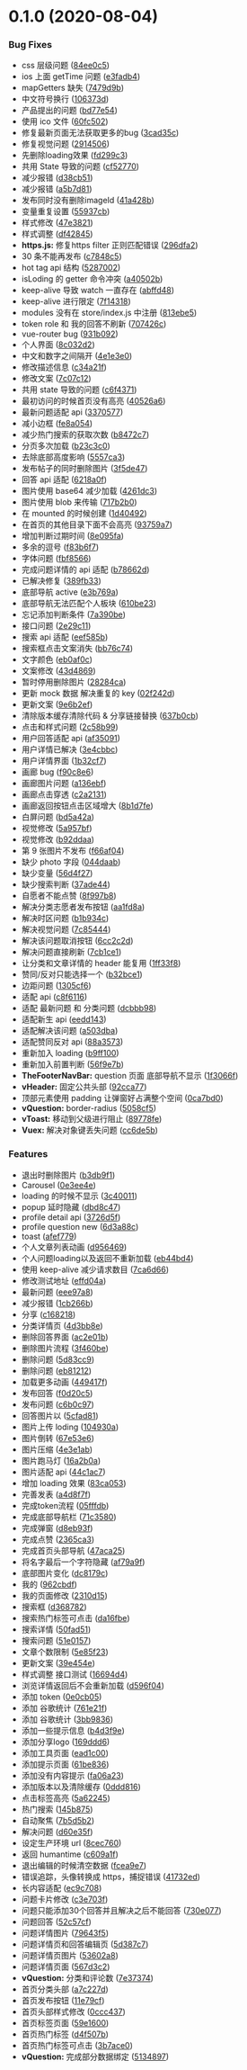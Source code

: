 # 0.1.0 (2020-08-04)


### Bug Fixes

* css 层级问题 ([84ee0c5](https://github.com/Cansiny0320/redrock-help-2020/commit/84ee0c52c3e5d71b499ef4e00919b1c34c18ea39))
* ios 上面 getTime 问题 ([e3fadb4](https://github.com/Cansiny0320/redrock-help-2020/commit/e3fadb4b331446cd1f622fb2c02573f07db09473))
* mapGetters 缺失 ([7479d9b](https://github.com/Cansiny0320/redrock-help-2020/commit/7479d9b655a270f5ccdc6087fc61500139fd0e85))
* 中文符号换行 ([106373d](https://github.com/Cansiny0320/redrock-help-2020/commit/106373d35f7c87b664852e1aad4dee3696d3a8f4))
* 产品提出的问题 ([bd77e54](https://github.com/Cansiny0320/redrock-help-2020/commit/bd77e544c95d5e339a2890e6e4a1aea216b5623a))
* 使用 ico 文件 ([60fc502](https://github.com/Cansiny0320/redrock-help-2020/commit/60fc502e406039f4eb0c245b8b5843565370d730))
* 修复最新页面无法获取更多的bug ([3cad35c](https://github.com/Cansiny0320/redrock-help-2020/commit/3cad35c810dce86f1df200ed0f9c6d8cafbe7f1a))
* 修复视觉问题 ([2914506](https://github.com/Cansiny0320/redrock-help-2020/commit/29145064ba1033ff76b970758ec7108731f53340))
* 先删除loading效果 ([fd299c3](https://github.com/Cansiny0320/redrock-help-2020/commit/fd299c3e04cd485cf6a7807d06121be86648f809))
* 共用 State 导致的问题 ([cf52770](https://github.com/Cansiny0320/redrock-help-2020/commit/cf527702439a20cb027f8ca2c6b571dda983b09d))
* 减少报错 ([d38cb51](https://github.com/Cansiny0320/redrock-help-2020/commit/d38cb511dda408cc88fab2fb49bfb7c4ad2363fa))
* 减少报错 ([a5b7d81](https://github.com/Cansiny0320/redrock-help-2020/commit/a5b7d81956d5723dd1111eff8b8be25e52216aae))
* 发布同时没有删除imageId ([41a428b](https://github.com/Cansiny0320/redrock-help-2020/commit/41a428bfc7d6b53f7eb63d809f2318ebc05b369f))
* 变量重复设置 ([55937cb](https://github.com/Cansiny0320/redrock-help-2020/commit/55937cb3705b9ff06036914dc16b11b2544ddad4))
* 样式修改 ([47e3821](https://github.com/Cansiny0320/redrock-help-2020/commit/47e3821c0755bf323b0d3788a0182b70ffa46df1))
* 样式调整 ([df42845](https://github.com/Cansiny0320/redrock-help-2020/commit/df42845f1645d453ca58a7f30218581ff8833d51))
* **https.js:** 修复https filter 正则匹配错误 ([296dfa2](https://github.com/Cansiny0320/redrock-help-2020/commit/296dfa220b3d47ca8411e98e298bae4bd688f86a))
* 30 条不能再发布 ([c7848c5](https://github.com/Cansiny0320/redrock-help-2020/commit/c7848c587842578a76fbe69cebbbbf5ea38e65cf))
* hot tag api 结构 ([5287002](https://github.com/Cansiny0320/redrock-help-2020/commit/5287002cf1c6dc8280d32ffff4aae31403b0b4ee))
* isLoding 的 getter 命令冲突 ([a40502b](https://github.com/Cansiny0320/redrock-help-2020/commit/a40502b3fe2a047e8e248d7baeb32eb91f9c6cd6))
* keep-alive 导致 watch 一直存在 ([abffd48](https://github.com/Cansiny0320/redrock-help-2020/commit/abffd4859d56099ad7edb4043bf13f76e803a5c1))
* keep-alive 进行限定 ([7f14318](https://github.com/Cansiny0320/redrock-help-2020/commit/7f14318f859e2c866465a6a094872e0110312c73))
* modules 没有在 store/index.js 中注册 ([813ebe5](https://github.com/Cansiny0320/redrock-help-2020/commit/813ebe529b7bbd51d833f78fffa35969ed149915))
* token role 和 我的回答不刷新 ([707426c](https://github.com/Cansiny0320/redrock-help-2020/commit/707426c31bdbc820cbe5f34a3687e8b38a71b63e))
* vue-router bug ([931b092](https://github.com/Cansiny0320/redrock-help-2020/commit/931b092984755692fcfaf23074c7814d42e1290d))
* 个人界面 ([8c032d2](https://github.com/Cansiny0320/redrock-help-2020/commit/8c032d28a55657df449dded6395c586ce83e9dfd))
* 中文和数字之间隔开 ([4e1e3e0](https://github.com/Cansiny0320/redrock-help-2020/commit/4e1e3e06f16550a029faad69bf81e84da758de40))
* 修改描述信息 ([c34a21f](https://github.com/Cansiny0320/redrock-help-2020/commit/c34a21ff89f819a25f427629ba2eed9e950c82df))
* 修改文案 ([7c07c12](https://github.com/Cansiny0320/redrock-help-2020/commit/7c07c12d37d71aa8c47f6d7a54f147a5ac462dcb))
* 共用 state 导致的问题 ([c6f4371](https://github.com/Cansiny0320/redrock-help-2020/commit/c6f43715369aebf32574fa476f9e199461952a46))
* 最初访问的时候首页没有高亮 ([40526a6](https://github.com/Cansiny0320/redrock-help-2020/commit/40526a6f13d48624793360b2e4a58b53193d9586))
* 最新问题适配 api ([3370577](https://github.com/Cansiny0320/redrock-help-2020/commit/337057794ce9a797aab6fa3e631f942bc2bea1e5))
* 减小边框 ([fe8a054](https://github.com/Cansiny0320/redrock-help-2020/commit/fe8a054cfe07b87c17cc42110b66035b73e46810))
* 减少热门搜索的获取次数 ([b8472c7](https://github.com/Cansiny0320/redrock-help-2020/commit/b8472c7757cc9633be2243755a275520fa36c1f9))
* 分页多次加载 ([b23c3c0](https://github.com/Cansiny0320/redrock-help-2020/commit/b23c3c06c0a31efea0b1f66784b8b05071959fb4))
* 去除底部高度影响 ([5557ca3](https://github.com/Cansiny0320/redrock-help-2020/commit/5557ca323819beef38ef5591f611f07d0aec55c1))
* 发布帖子的同时删除图片 ([3f5de47](https://github.com/Cansiny0320/redrock-help-2020/commit/3f5de47e1f796f51d4bd805711e5fce74ecdf0dd))
* 回答 api 适配 ([6218a0f](https://github.com/Cansiny0320/redrock-help-2020/commit/6218a0f230db4c71edbc2c30640d5349fd14ab6a))
* 图片使用 base64 减少加载 ([4261dc3](https://github.com/Cansiny0320/redrock-help-2020/commit/4261dc3c4643a94de8dd41713ac5c6415a1a4e17))
* 图片使用 blob 来传输 ([717b2b0](https://github.com/Cansiny0320/redrock-help-2020/commit/717b2b0b996bea2eb2fbbb2668fa1fef9218199c))
* 在 mounted 的时候创建 ([1d40492](https://github.com/Cansiny0320/redrock-help-2020/commit/1d404924b3ad82b570b4fa5260d5ce49c043ea6b))
* 在首页的其他目录下面不会高亮 ([93759a7](https://github.com/Cansiny0320/redrock-help-2020/commit/93759a77c8d1c521b64a3e0f76270fff28ab7d76))
* 增加判断过期时间 ([8e095fa](https://github.com/Cansiny0320/redrock-help-2020/commit/8e095faac94cf45cd6cdba2b6eb527ad16f58598))
* 多余的逗号 ([f83b6f7](https://github.com/Cansiny0320/redrock-help-2020/commit/f83b6f7b25328eb1756f70227428c7c3cb6d75ba))
* 字体问题 ([fbf8566](https://github.com/Cansiny0320/redrock-help-2020/commit/fbf85668065b7b54f900cb55203b7f05b318d675))
* 完成问题详情的 api 适配 ([b78662d](https://github.com/Cansiny0320/redrock-help-2020/commit/b78662da1d4b4352e95dab0e09768f09f2a31fff))
* 已解决修复 ([389fb33](https://github.com/Cansiny0320/redrock-help-2020/commit/389fb337055a817695d1af573869fe8f4f7e757d))
* 底部导航 active ([e3b769a](https://github.com/Cansiny0320/redrock-help-2020/commit/e3b769ab29d9080ef495509ca89da9ec0a7fac2c))
* 底部导航无法匹配个人板块 ([610be23](https://github.com/Cansiny0320/redrock-help-2020/commit/610be23130d38aa7522c0756c744b4697e0e13a5))
* 忘记添加判断条件 ([7a390be](https://github.com/Cansiny0320/redrock-help-2020/commit/7a390be84e1f934ed689097db789159ead6eafbd))
* 接口问题 ([2e29c11](https://github.com/Cansiny0320/redrock-help-2020/commit/2e29c11150f4e1c92db4a0a84cfff95744e9136f))
* 搜索 api 适配 ([eef585b](https://github.com/Cansiny0320/redrock-help-2020/commit/eef585ba3381ea89fe3d916426f0b3a884800d8c))
* 搜索框点击文案消失 ([bb76c74](https://github.com/Cansiny0320/redrock-help-2020/commit/bb76c74beaf7cb6f8ecd6a97feefc00b2726fd52))
* 文字颜色 ([eb0af0c](https://github.com/Cansiny0320/redrock-help-2020/commit/eb0af0c7a741e01d4259432a7b89ef827002073c))
* 文案修改 ([43d4869](https://github.com/Cansiny0320/redrock-help-2020/commit/43d486963f006e6b0d5164447778f5cf47155bc9))
* 暂时停用删除图片 ([28284ca](https://github.com/Cansiny0320/redrock-help-2020/commit/28284ca3e18429ccb7ae398813fbb462d594a339))
* 更新 mock 数据 解决重复的 key ([02f242d](https://github.com/Cansiny0320/redrock-help-2020/commit/02f242d5d88029e878183477c6dbbfbd320dbeb4))
* 更新文案 ([9e6b2ef](https://github.com/Cansiny0320/redrock-help-2020/commit/9e6b2ef716b87a1555c20a677eb56c8bba255b58))
* 清除版本缓存清除代码 & 分享链接替换 ([637b0cb](https://github.com/Cansiny0320/redrock-help-2020/commit/637b0cb52f08abf0100d5abd6092613c42f22510))
* 点击和样式问题 ([2c58b99](https://github.com/Cansiny0320/redrock-help-2020/commit/2c58b99d66c3aa1cbe83083b789925e7bf57a4b7))
* 用户回答适配 api ([af35091](https://github.com/Cansiny0320/redrock-help-2020/commit/af35091c43f8b0557c2dbf2b26926556db75e2c5))
* 用户详情已解决 ([3e4cbbc](https://github.com/Cansiny0320/redrock-help-2020/commit/3e4cbbc4fba60e9f70ec123eb3fa1d8250457726))
* 用户详情界面 ([1b32cf7](https://github.com/Cansiny0320/redrock-help-2020/commit/1b32cf74a9beead60cb043884edba50a81386489))
* 画廊 bug ([f90c8e6](https://github.com/Cansiny0320/redrock-help-2020/commit/f90c8e64c722d4ec9d487ec94d441c7dca7bf3cf))
* 画廊图片问题 ([a136ebf](https://github.com/Cansiny0320/redrock-help-2020/commit/a136ebf1f969d89f0c3d0834d3d82b77dc28110c))
* 画廊点击穿透 ([c2a2131](https://github.com/Cansiny0320/redrock-help-2020/commit/c2a213124df0d7386572c19477ea8369e9a1ddac))
* 画廊返回按钮点击区域增大 ([8b1d7fe](https://github.com/Cansiny0320/redrock-help-2020/commit/8b1d7fe76e1325109d7047e2499c5501a93f985b))
* 白屏问题 ([bd5a42a](https://github.com/Cansiny0320/redrock-help-2020/commit/bd5a42aa2cd022de8f35da2dd0431c80375c9aae))
* 视觉修改 ([5a957bf](https://github.com/Cansiny0320/redrock-help-2020/commit/5a957bfcfd0a384b66afdc8fb3c2b194c50d72e8))
* 视觉修改 ([b92ddaa](https://github.com/Cansiny0320/redrock-help-2020/commit/b92ddaadc9659611ae4528cb4069999b6bbbd52a))
* 第 9 张图片不发布 ([f66af04](https://github.com/Cansiny0320/redrock-help-2020/commit/f66af04ee0e9943e200a0ac5bbb9afdb121d1a01))
* 缺少 photo 字段 ([044daab](https://github.com/Cansiny0320/redrock-help-2020/commit/044daab63580fab08c72a74c962e4809030a5463))
* 缺少变量 ([56d4f27](https://github.com/Cansiny0320/redrock-help-2020/commit/56d4f27ac178c8fa62f53d3467f3e6ab58004196))
* 缺少搜索判断 ([37ade44](https://github.com/Cansiny0320/redrock-help-2020/commit/37ade44e3a5b304e5480ad9f2ac7d88d715256ac))
* 自愿者不能点赞 ([8f997b8](https://github.com/Cansiny0320/redrock-help-2020/commit/8f997b836367ab8c6aebb62b4708d3b897e8ec42))
* 解决分类志愿者发布按钮 ([aa1fd8a](https://github.com/Cansiny0320/redrock-help-2020/commit/aa1fd8aa7b51f1a0dd21bad925a4d44b61e0f77e))
* 解决时区问题 ([b1b934c](https://github.com/Cansiny0320/redrock-help-2020/commit/b1b934c95b005ec4f823fb3f2deab18cdaa13d6a))
* 解决视觉问题 ([7c85444](https://github.com/Cansiny0320/redrock-help-2020/commit/7c854446cdc50ed2211bec11c8bb1ce725b0ea75))
* 解决该问题取消按钮 ([6cc2c2d](https://github.com/Cansiny0320/redrock-help-2020/commit/6cc2c2dc43f465503ec067cec54c6e34511cb15a))
* 解决问题直接刷新 ([7cb1ce1](https://github.com/Cansiny0320/redrock-help-2020/commit/7cb1ce11f6126926f6d591e5f3bf564a89775f73))
* 让分类和文章详情的 header 能复用 ([1ff33f8](https://github.com/Cansiny0320/redrock-help-2020/commit/1ff33f849e7bb4363769ec99477ac043454be8ec))
* 赞同/反对只能选择一个 ([b32bce1](https://github.com/Cansiny0320/redrock-help-2020/commit/b32bce10cd92c539f7a3b94ecb9dc410788ff2e0))
* 边距问题 ([1305cf6](https://github.com/Cansiny0320/redrock-help-2020/commit/1305cf69382a27bf7c69884c85965759fb55c538))
* 适配 api ([c8f6116](https://github.com/Cansiny0320/redrock-help-2020/commit/c8f6116b67bfb4203312011a033e584609d8f76a))
* 适配 最新问题 和 分类问题 ([dcbbb98](https://github.com/Cansiny0320/redrock-help-2020/commit/dcbbb983f56c8d3acb7b568eb77cdd103736f752))
* 适配新生 api ([eedd143](https://github.com/Cansiny0320/redrock-help-2020/commit/eedd1435285ce02e9ebe8c2cf78fd38dc5041ed3))
* 适配解决该问题 ([a503dba](https://github.com/Cansiny0320/redrock-help-2020/commit/a503dba328d71fb4f213f868c365823bbca6a1c6))
* 适配赞同反对 api ([88a3573](https://github.com/Cansiny0320/redrock-help-2020/commit/88a35733b1ba678ac36a006e11c1aac257fcd2d7))
* 重新加入 loading ([b9ff100](https://github.com/Cansiny0320/redrock-help-2020/commit/b9ff100f0669342f8858089450a773a81d1128ab))
* 重新加入前置判断 ([56f9e7b](https://github.com/Cansiny0320/redrock-help-2020/commit/56f9e7bae2bc0fd63d0e308202d0cf7f75337d68))
* **TheFooterNavBar:**  question 页面 底部导航不显示 ([1f3066f](https://github.com/Cansiny0320/redrock-help-2020/commit/1f3066f46a6107301d9a466d0c92265c3aa9bd35))
* **vHeader:** 固定公共头部 ([92cca77](https://github.com/Cansiny0320/redrock-help-2020/commit/92cca7780a2b74328e2648dbbca76583a3d17cc2))
* 顶部元素使用 padding 让弹窗好占满整个空间 ([0ca7bd0](https://github.com/Cansiny0320/redrock-help-2020/commit/0ca7bd05e92ef0a582efc300fb2f46fe30c69ccf))
* **vQuestion:**  border-radius ([5058cf5](https://github.com/Cansiny0320/redrock-help-2020/commit/5058cf57b00860f5d65b103e5407ad190f6bba1b))
* **vToast:** 移动到父级进行阻止 ([89778fe](https://github.com/Cansiny0320/redrock-help-2020/commit/89778feaf7882d440c04e5f82253f4923473cff0))
* **Vuex:** 解决对象键丢失问题 ([cc6de5b](https://github.com/Cansiny0320/redrock-help-2020/commit/cc6de5b34ceb06fa13ad8963cca72af14795b626))


### Features

*  退出时删除图片 ([b3db9f1](https://github.com/Cansiny0320/redrock-help-2020/commit/b3db9f1e547de3178c19d94265c96242ece1e185))
* Carousel ([0e3ee4e](https://github.com/Cansiny0320/redrock-help-2020/commit/0e3ee4e09b7911e23bf7f7906bd7a1c5578d6466))
* loading 的时候不显示 ([3c40011](https://github.com/Cansiny0320/redrock-help-2020/commit/3c400115af01e2a2a6f39f412a11259af611b895))
* popup 延时隐藏 ([dbd8c47](https://github.com/Cansiny0320/redrock-help-2020/commit/dbd8c47f438147fa12f15a55c4c59d744c8b4e2e))
* profile detail api ([3726d5f](https://github.com/Cansiny0320/redrock-help-2020/commit/3726d5fc7deee41a945f2b227963e14f700cb5a8))
* profile question new ([6d3a88c](https://github.com/Cansiny0320/redrock-help-2020/commit/6d3a88c44a600228437e7ac4197d7fbfb438f50d))
* toast ([afef779](https://github.com/Cansiny0320/redrock-help-2020/commit/afef7797361488f7fa3f0feadacdbcb48666f0f3))
* 个人文章列表动画 ([d956469](https://github.com/Cansiny0320/redrock-help-2020/commit/d956469659fb31d3f4ac6489a8db1f92e3eb0194))
* 个人问题loading以及返回不重新加载 ([eb44bd4](https://github.com/Cansiny0320/redrock-help-2020/commit/eb44bd4719480d822a204dd794678cccfd3b7afa))
* 使用 keep-alive 减少请求数目 ([7ca6d66](https://github.com/Cansiny0320/redrock-help-2020/commit/7ca6d66f1c2d440e76e592794536ee5d8f99ff06))
* 修改测试地址 ([effd04a](https://github.com/Cansiny0320/redrock-help-2020/commit/effd04aa716166742a1efba9549ae21c3976b508))
* 最新问题 ([eee97a8](https://github.com/Cansiny0320/redrock-help-2020/commit/eee97a8f2c2f8450d8e989d952a03ff4ab970a0d))
* 减少报错 ([1cb266b](https://github.com/Cansiny0320/redrock-help-2020/commit/1cb266bef0e5f3518d2d9c8c967221d643992acf))
* 分享 ([c168218](https://github.com/Cansiny0320/redrock-help-2020/commit/c168218781baae2074f294aeabff520ad3a745d7))
* 分类详情页 ([4d3bb8e](https://github.com/Cansiny0320/redrock-help-2020/commit/4d3bb8ed218bd8cc55fccf208f7cf21092ae27b4))
* 删除回答界面 ([ac2e01b](https://github.com/Cansiny0320/redrock-help-2020/commit/ac2e01bd937a05674cc02e07b3a1d8aef0eddee4))
* 删除图片流程 ([3f460be](https://github.com/Cansiny0320/redrock-help-2020/commit/3f460be0196e52a782bd2024e3c187df2a848c0f))
* 删除问题 ([5d83cc9](https://github.com/Cansiny0320/redrock-help-2020/commit/5d83cc924e65fa3e7deb02772735da27bff2bcb2))
* 删除问题 ([eb81212](https://github.com/Cansiny0320/redrock-help-2020/commit/eb812123783a893739b3179fc18904f1db0593db))
* 加载更多动画 ([449417f](https://github.com/Cansiny0320/redrock-help-2020/commit/449417fe4206d5c4b38e0d5e122314f0a8b9d086))
* 发布回答 ([f0d20c5](https://github.com/Cansiny0320/redrock-help-2020/commit/f0d20c5a15dd9baccca501302db88398c1bbfcce))
* 发布问题 ([c6b0c97](https://github.com/Cansiny0320/redrock-help-2020/commit/c6b0c972c95cb14ef3f50393f9ac135b99ff26dc))
* 回答图片以 ([5cfad81](https://github.com/Cansiny0320/redrock-help-2020/commit/5cfad818450354e21311152d95fa9931b17bc7d2))
* 图片上传 loding ([104930a](https://github.com/Cansiny0320/redrock-help-2020/commit/104930aaac6fe29623748dcf67243e2c1c905c95))
* 图片倒转 ([67e53e6](https://github.com/Cansiny0320/redrock-help-2020/commit/67e53e696d887f1c3300f8e889a9b80a47b51b19))
* 图片压缩 ([4e3e1ab](https://github.com/Cansiny0320/redrock-help-2020/commit/4e3e1ab88c3db613bcccf38e24cc16f098a4007b))
* 图片跑马灯 ([16a2b0a](https://github.com/Cansiny0320/redrock-help-2020/commit/16a2b0a4586b8dc0a52ab7867f380ecb7e72536b))
* 图片适配 api ([44c1ac7](https://github.com/Cansiny0320/redrock-help-2020/commit/44c1ac7cf0502780c82b82ac661d19683cbc7df9))
* 增加 loading 效果 ([83ca053](https://github.com/Cansiny0320/redrock-help-2020/commit/83ca053a75d435d9e9351ed7b2c4f74e2a1df370))
* 完善发表 ([a4d8f7f](https://github.com/Cansiny0320/redrock-help-2020/commit/a4d8f7f01c3583896a0e426cf5685fd59843920a))
* 完成token流程 ([05fffdb](https://github.com/Cansiny0320/redrock-help-2020/commit/05fffdbc7b92eaf1d74acde417518e455b831d8f))
* 完成底部导航栏 ([71c3580](https://github.com/Cansiny0320/redrock-help-2020/commit/71c3580127b715fbfa4079111fad53670d7f6965))
* 完成弹窗 ([d8eb93f](https://github.com/Cansiny0320/redrock-help-2020/commit/d8eb93f141b24973d08c908adeb1ffe0711c41b2))
* 完成点赞 ([2365ca3](https://github.com/Cansiny0320/redrock-help-2020/commit/2365ca3b6fe03c505d0dfa6385fd44820a6309a1))
* 完成首页头部导航 ([47aca25](https://github.com/Cansiny0320/redrock-help-2020/commit/47aca2554b074d6e018e9fd2771bf37833e52365))
* 将名字最后一个字符隐藏 ([af79a9f](https://github.com/Cansiny0320/redrock-help-2020/commit/af79a9fdba7cb4a71f95f1cc92526618f9c728f6))
* 底部图片变化 ([dc8179c](https://github.com/Cansiny0320/redrock-help-2020/commit/dc8179cbf7158c839a9c8f6845735f790a092662))
* 我的 ([962cbdf](https://github.com/Cansiny0320/redrock-help-2020/commit/962cbdfbb81db9161759451a66685ca8c3f5f6eb))
* 我的页面修改 ([2310d15](https://github.com/Cansiny0320/redrock-help-2020/commit/2310d15b9f1a60379c6faf8a847f78bdfe16a5c0))
* 搜索框 ([d368782](https://github.com/Cansiny0320/redrock-help-2020/commit/d3687824dcc53cad49a43a21d27c028b1b8ea4d8))
* 搜索热门标签可点击 ([da16fbe](https://github.com/Cansiny0320/redrock-help-2020/commit/da16fbe977eff7197e9795d3b9e7423a54320f74))
* 搜索详情 ([50fad51](https://github.com/Cansiny0320/redrock-help-2020/commit/50fad51e51f499ec4ebabac502c2f55c35226f0e))
* 搜索问题 ([51e0157](https://github.com/Cansiny0320/redrock-help-2020/commit/51e0157a77097fc45cd79564cb6dc2217d910c6d))
* 文章个数限制 ([5e85f23](https://github.com/Cansiny0320/redrock-help-2020/commit/5e85f2326e21362a679fba4162d1989fded2377a))
* 更新文案 ([39e454e](https://github.com/Cansiny0320/redrock-help-2020/commit/39e454e4160c7e915eaebf01677f48a84ab5ab42))
* 样式调整 接口测试 ([16694d4](https://github.com/Cansiny0320/redrock-help-2020/commit/16694d412d5404c16b76196b491298d9a3cc9bf1))
* 浏览详情返回后不会重新加载 ([d596f04](https://github.com/Cansiny0320/redrock-help-2020/commit/d596f040f112256d3812173ed93fa03396a07601))
* 添加 token ([0e0cb05](https://github.com/Cansiny0320/redrock-help-2020/commit/0e0cb0544670c294a70e687d35dc75daf862aec1))
* 添加 谷歌统计 ([761e21f](https://github.com/Cansiny0320/redrock-help-2020/commit/761e21f7ae3052414f6ecfce628a6fa5d3051e80))
* 添加 谷歌统计 ([3bb9836](https://github.com/Cansiny0320/redrock-help-2020/commit/3bb983608de172be4b27b6a534a1f7ff3a3b975c))
* 添加一些提示信息 ([b4d3f9e](https://github.com/Cansiny0320/redrock-help-2020/commit/b4d3f9e69d34a93dfdd18a3b44574b888028d2fa))
* 添加分享logo ([169ddd6](https://github.com/Cansiny0320/redrock-help-2020/commit/169ddd652185def4c8f1e34a4f344e5230315234))
* 添加工具页面 ([ead1c00](https://github.com/Cansiny0320/redrock-help-2020/commit/ead1c00bf7d995532020a769633d616eee58b4f2))
* 添加提示页面 ([61be836](https://github.com/Cansiny0320/redrock-help-2020/commit/61be8367933431389b41f832cbd5a532d9277b36))
* 添加没有内容提示 ([fa06a23](https://github.com/Cansiny0320/redrock-help-2020/commit/fa06a2380d34943c976e2492ed525e4fde3077f2))
* 添加版本以及清除缓存 ([0ddd816](https://github.com/Cansiny0320/redrock-help-2020/commit/0ddd816d90c7793af7e8779ddec22815616a0773))
* 点击标签高亮 ([5a62245](https://github.com/Cansiny0320/redrock-help-2020/commit/5a6224509647a5661a9fcb025580a872d5de90cb))
* 热门搜索 ([145b875](https://github.com/Cansiny0320/redrock-help-2020/commit/145b8756c9728a1641134e95e8dc91cbd7b27240))
* 自动聚焦 ([7b5d5b2](https://github.com/Cansiny0320/redrock-help-2020/commit/7b5d5b275318f1d6b562f3062391ec72c2f2aebf))
* 解决问题 ([d60e35f](https://github.com/Cansiny0320/redrock-help-2020/commit/d60e35f59da1dc70f6db48040c7c81c295769d00))
* 设定生产环境 url ([8cec760](https://github.com/Cansiny0320/redrock-help-2020/commit/8cec7607e1e9cc6d7757d7951eb9ea24dc58c7a2))
* 返回 humantime ([c609a1f](https://github.com/Cansiny0320/redrock-help-2020/commit/c609a1fb598f4f8a3c5a7ce6203ff35148c12cd4))
* 退出编辑的时候清空数据 ([fcea9e7](https://github.com/Cansiny0320/redrock-help-2020/commit/fcea9e70a1f9b0e9162c729f56c58c9659597bef))
* 错误追踪，头像转换成 https，捕捉错误 ([41732ed](https://github.com/Cansiny0320/redrock-help-2020/commit/41732eda980325e4965e864843fc6d21c3a40c3c))
* 长内容适配 ([ec9c708](https://github.com/Cansiny0320/redrock-help-2020/commit/ec9c708644e6d0bcda84c2ef35bd5eba2070e0bc))
* 问题卡片修改 ([c3e703f](https://github.com/Cansiny0320/redrock-help-2020/commit/c3e703f963f4fdaab5f7de8ce63149c547fb51b0))
* 问题只能添加30个回答并且解决之后不能回答 ([730e077](https://github.com/Cansiny0320/redrock-help-2020/commit/730e077db905c150445ac4871bb08876af14ffd5))
* 问题回答 ([52c57cf](https://github.com/Cansiny0320/redrock-help-2020/commit/52c57cf8b9b4d69bcf128065ea4693fd298409a3))
* 问题详情图片 ([79643f5](https://github.com/Cansiny0320/redrock-help-2020/commit/79643f53a4a14f10754bb92be54ae4cb2866c3a3))
* 问题详情页和回答编辑页 ([5d387c7](https://github.com/Cansiny0320/redrock-help-2020/commit/5d387c79c4ba491bb2413343d5c9f52b33d85225))
* 问题详情页图片 ([53602a8](https://github.com/Cansiny0320/redrock-help-2020/commit/53602a8557288172dc2b687fcee93635f75af286))
* 问题详情页面 ([567d3c2](https://github.com/Cansiny0320/redrock-help-2020/commit/567d3c2e862a174512914808967cc173abd8728e))
* **vQuestion:** 分类和评论数 ([7e37374](https://github.com/Cansiny0320/redrock-help-2020/commit/7e373740d761f65e3e9b0df04dcb109c8e8010fb))
* 首页分类头部 ([a7c227d](https://github.com/Cansiny0320/redrock-help-2020/commit/a7c227d1ed9f4d3f439cdc8ca37d006935720d53))
* 首页发布按钮 ([11e79cf](https://github.com/Cansiny0320/redrock-help-2020/commit/11e79cfb57e9d61e98f97634529fde6bff777ff7))
* 首页头部样式修改 ([0ccc437](https://github.com/Cansiny0320/redrock-help-2020/commit/0ccc437e7e1b98320fa3178c2aac8ca6b27e0d1b))
* 首页标签页面 ([59e1600](https://github.com/Cansiny0320/redrock-help-2020/commit/59e1600415bc35f9af3aed66463a9d98fb49fc1a))
* 首页热门标签 ([d4f507b](https://github.com/Cansiny0320/redrock-help-2020/commit/d4f507be07ed2b114e5a619fee652d1584f98c99))
* 首页热门标签可点击 ([3b7ace0](https://github.com/Cansiny0320/redrock-help-2020/commit/3b7ace027b3eae96d0f5de11c00a00d9e052f052))
* **vQuestion:** 完成部分数据绑定 ([5134897](https://github.com/Cansiny0320/redrock-help-2020/commit/51348973ee4dff3127c660d6042b98bf23581a43))




